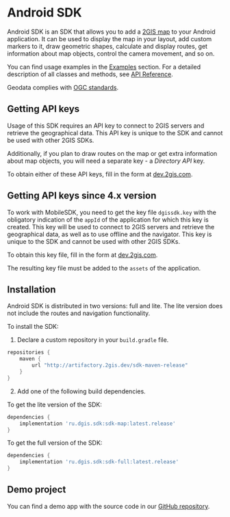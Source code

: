 # Android SDK

Android SDK is an SDK that allows you to add a [2GIS map](https://2gis.ae/) to your Android application. It can be used to display the map in your layout, add custom markers to it, draw geometric shapes, calculate and display routes, get information about map objects, control the camera movement, and so on.

You can find usage examples in the [Examples](/en/android/sdk/examples) section. For a detailed description of all classes and methods, see [API Reference](/en/android/sdk/reference).

Geodata complies with [OGC standards](https://en.wikipedia.org/wiki/Open_Geospatial_Consortium).

## Getting API keys

Usage of this SDK requires an API key to connect to 2GIS servers and retrieve the geographical data. This API key is unique to the SDK and cannot be used with other 2GIS SDKs.

Additionally, if you plan to draw routes on the map or get extra information about map objects, you will need a separate key - a *Directory API* key.

To obtain either of these API keys, fill in the form at [dev.2gis.com](https://dev.2gis.com/order).

## Getting API keys since 4.x version

To work with MobileSDK, you need to get the key file `dgissdk.key` with the obligatory indication of the `appId` of the application for which this key is created. This key will be used to connect to 2GIS servers and retrieve the geographical data, as well as to use offline and the navigator. This key is unique to the SDK and cannot be used with other 2GIS SDKs.

To obtain this key file, fill in the form at [dev.2gis.com](https://dev.2gis.com/order).

The resulting key file must be added to the `assets` of the application.

## Installation

Android SDK is distributed in two versions: full and lite. The lite version does not include the routes and navigation functionality.

To install the SDK:

1. Declare a custom repository in your `build.gradle` file.

```gradle
repositories {
    maven {
        url "http://artifactory.2gis.dev/sdk-maven-release"
    }
}
```

2. Add one of the following build dependencies.

To get the lite version of the SDK:

```gradle
dependencies {
    implementation 'ru.dgis.sdk:sdk-map:latest.release'
}
```

To get the full version of the SDK:

```gradle
dependencies {
    implementation 'ru.dgis.sdk:sdk-full:latest.release'
}
```

## Demo project

You can find a demo app with the source code in our [GitHub repository](https://github.com/2gis/mobile-sdk-android-demo/).
